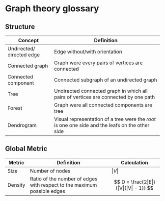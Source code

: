 # Graph theory glossary

## Structure

| Concept                   | Definition                                                                                      |
|---------------------------|-------------------------------------------------------------------------------------------------|
| Undirected/ directed edge | Edge without/with orientation                                                                   |
| Connected graph           | Graph were every pairs of vertices are connected                                                |
| Connected component       | Connected subgraph of an undirected graph                                                       |
| Tree                      | Undirected connected graph in which all pairs of vertices are connected by one path             |
| Forest                    | Graph were all connected components are tree                                                    |
| Dendrogram                | Visual representation of a tree were the *root* is one one side and the leafs on the other side |


## Global Metric

| Metric  | Definition                                                              | Calculation |
|---------|-------------------------------------------------------------------------|-------------|
| Size    | Number of nodes                                                         | $\|V\|$       | 
| Density | Ratio of the number of edges with respect to the maximum possible edges | $$ D = \frac{2\|E\|}{\|V\|(\|V\| - 1)} $$  | 
